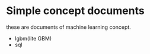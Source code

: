 Simple concept documents
===
these are documents of machine learning concept.   
- lgbm(lite GBM)
- sql